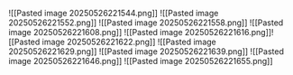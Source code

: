 ![[Pasted image 20250526221544.png]]
![[Pasted image 20250526221552.png]]
![[Pasted image 20250526221558.png]]
![[Pasted image 20250526221608.png]]
![[Pasted image 20250526221616.png]]![[Pasted image 20250526221622.png]]
![[Pasted image 20250526221629.png]]
![[Pasted image 20250526221639.png]]
![[Pasted image 20250526221646.png]]
![[Pasted image 20250526221655.png]]
